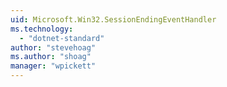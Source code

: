 ```yaml
---
uid: Microsoft.Win32.SessionEndingEventHandler
ms.technology: 
  - "dotnet-standard"
author: "stevehoag"
ms.author: "shoag"
manager: "wpickett"
---
```

